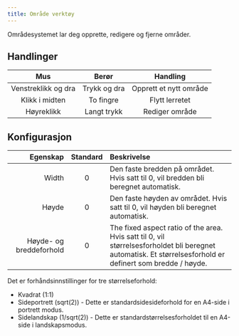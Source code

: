 ```yaml
---
title: Område verktøy
---
```


Områdesystemet lar deg opprette, redigere og fjerne områder.

## Handlinger

|         Mus         |     Berør    |        Handling        |
| :-----------------: | :----------: | :--------------------: |
| Venstreklikk og dra | Trykk og dra | Opprett et nytt område |
|    Klikk i midten   |   To fingre  |     Flytt lerretet     |
|      Høyreklikk     |  Langt trykk |     Rediger område     |

## Konfigurasjon

|                Egenskap | Standard | Beskrivelse                                                                                                                                                                                                |
| ----------------------: | :------: | :--------------------------------------------------------------------------------------------------------------------------------------------------------------------------------------------------------- |
|                   Width |     0    | Den faste bredden på området. Hvis satt til 0, vil bredden bli beregnet automatisk.                                                                                        |
|                   Høyde |     0    | Den faste høyden av området. Hvis satt til 0, vil høyden bli beregnet automatisk.                                                                                          |
| Høyde- og breddeforhold |     0    | The fixed aspect ratio of the area. Hvis satt til 0, vil størrelsesforholdet bli beregnet automatisk. Et størrelsesforhold er definert som bredde / høyde. |

Det er forhåndsinnstillinger for tre størrelseforhold:

- Kvadrat (1:1)
- Sideportrett (sqrt(2)) - Dette er standardsidesideforhold for en A4-side i portrett modus.
- Sidelandskap (1/sqrt(2)) - Dette er standardstørrelsesforholdet til en A4-side i landskapsmodus.
